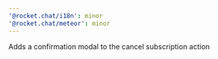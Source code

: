 ```yaml
---
'@rocket.chat/i18n': minor
'@rocket.chat/meteor': minor
---
```


Adds a confirmation modal to the cancel subscription action
